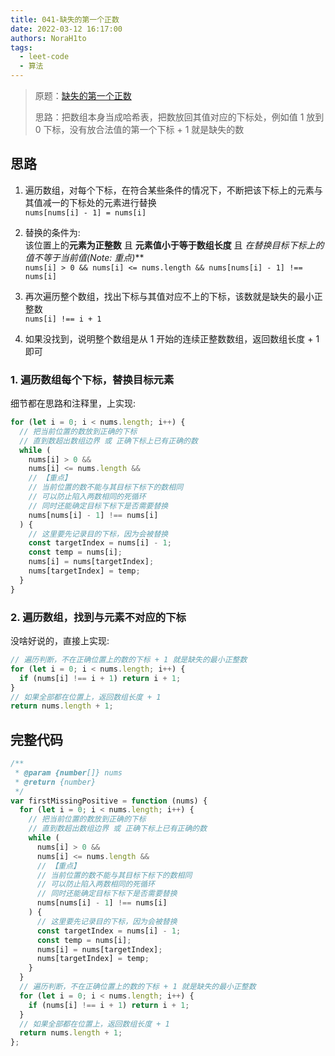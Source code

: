 ```yaml
---
title: 041-缺失的第一个正数
date: 2022-03-12 16:17:00
authors: NoraH1to
tags:
  - leet-code
  - 算法
---
```


> 原题：[缺失的第一个正数](https://leetcode-cn.com/problems/first-missing-positive/)
>
> 思路：把数组本身当成哈希表，把数放回其值对应的下标处，例如值 1 放到 0 下标，没有放合法值的第一个下标 + 1 就是缺失的数

<!-- truncate -->

## 思路

1. 遍历数组，对每个下标，在符合某些条件的情况下，不断把该下标上的元素与其值减一的下标处的元素进行替换  
   `nums[nums[i] - 1] = nums[i]`

2. 替换的条件为:  
   该位置上的**元素为正整数** 且 **元素值小于等于数组长度** 且 **在替换目标下标上的值不等于当前值*(Note: 重点)***  
   `nums[i] > 0 && nums[i] <= nums.length && nums[nums[i] - 1] !== nums[i]`

3. 再次遍历整个数组，找出下标与其值对应不上的下标，该数就是缺失的最小正整数  
   `nums[i] !== i + 1`

4. 如果没找到，说明整个数组是从 1 开始的连续正整数数组，返回数组长度 + 1 即可

### 1. 遍历数组每个下标，替换目标元素

细节都在思路和注释里，上实现:

```javascript
for (let i = 0; i < nums.length; i++) {
  // 把当前位置的数放到正确的下标
  // 直到数超出数组边界 或 正确下标上已有正确的数
  while (
    nums[i] > 0 &&
    nums[i] <= nums.length &&
    // 【重点】
    // 当前位置的数不能与其目标下标下的数相同
    // 可以防止陷入两数相同的死循环
    // 同时还能确定目标下标下是否需要替换
    nums[nums[i] - 1] !== nums[i]
  ) {
    // 这里要先记录目的下标，因为会被替换
    const targetIndex = nums[i] - 1;
    const temp = nums[i];
    nums[i] = nums[targetIndex];
    nums[targetIndex] = temp;
  }
}
```

### 2. 遍历数组，找到与元素不对应的下标

没啥好说的，直接上实现:

```javascript
// 遍历判断，不在正确位置上的数的下标 + 1 就是缺失的最小正整数
for (let i = 0; i < nums.length; i++) {
  if (nums[i] !== i + 1) return i + 1;
}
// 如果全部都在位置上，返回数组长度 + 1
return nums.length + 1;
```

## 完整代码

```javascript
/**
 * @param {number[]} nums
 * @return {number}
 */
var firstMissingPositive = function (nums) {
  for (let i = 0; i < nums.length; i++) {
    // 把当前位置的数放到正确的下标
    // 直到数超出数组边界 或 正确下标上已有正确的数
    while (
      nums[i] > 0 &&
      nums[i] <= nums.length &&
      // 【重点】
      // 当前位置的数不能与其目标下标下的数相同
      // 可以防止陷入两数相同的死循环
      // 同时还能确定目标下标下是否需要替换
      nums[nums[i] - 1] !== nums[i]
    ) {
      // 这里要先记录目的下标，因为会被替换
      const targetIndex = nums[i] - 1;
      const temp = nums[i];
      nums[i] = nums[targetIndex];
      nums[targetIndex] = temp;
    }
  }
  // 遍历判断，不在正确位置上的数的下标 + 1 就是缺失的最小正整数
  for (let i = 0; i < nums.length; i++) {
    if (nums[i] !== i + 1) return i + 1;
  }
  // 如果全部都在位置上，返回数组长度 + 1
  return nums.length + 1;
};
```
